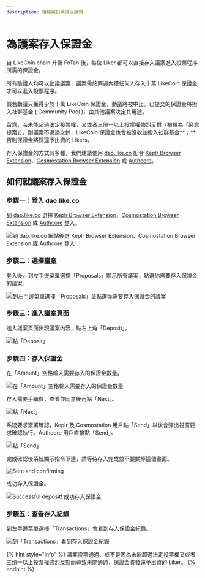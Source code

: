 ```yaml
---
description: 讓議案投票得以展開
---
```


# 為議案存入保證金

自 LikeCoin chain 升級 FoTan 後，每位 Liker 都可以直接存入議案進入投票程序所需的保證金。

所有驗證人均可以動議議案，議案需於兩週內獲任何人存入十萬 LikeCoin 保證金才可以進入投票程序。

假若動議只獲得少於十萬 LikeCoin 保證金，動議將被中止。已提交的保證金將撥入社群基金 ( Community Pool )，由其他議案決定其用途。

留意，若未能超過法定投票權，又或者三份一以上投票權強烈反對（被視為「惡意提案」），則議案不通過之餘，LikeCoin 保證金也會被沒收並撥入社群基金**；**否則保證金將歸還予出資的 Likers。

存入保證金的方式有多種，我們建議使用 [dao.like.co](https://dao.like.co/) 配合 [Keplr Browser Extension](../wallet/keplr/)、[Cosmostation Browser Extension](../wallet/cosmostation/) 或 [Authcore](../../user-guide/liker-id/register/)。

如何就議案存入保證金
----------

### 步驟一：登入 dao.like.co

到 [dao.like.co](https://dao.like.co/) 選擇 [Keplr Browser Extension](../wallet/keplr/)、[Cosmostation Browser Extension](../wallet/cosmostation/) 或 [Authcore](../../user-guide/liker-id/register/) 登入。

![到 dao.like.co 網站後選 Keplr Browser Extension、Cosmostation Browser Extension 或 Authcore 登入](<../../.gitbook/assets/Civic Liker Web 3-01.png>)

### &#xD;步驟二：選擇議案

登入後，到左手邊菜單選擇「Proposals」顯示所有議案，點選你需要存入保證金的議案。

![到左手邊菜單選擇「Proposals」並點選你需要存入保證金的議案](<../../.gitbook/assets/Proposal Deposit 01.png>)

### &#xD;步驟三：進入議案頁面

進入議案頁面出現議案內容，點右上角「Deposit」。

![點「Deposit」](<../../.gitbook/assets/Proposal Deposit 02.png>)

### 步驟四：存入保證金

在「Amount」空格輸入需要存入的保證金數量。

![在「Amount」空格輸入需要存入的保證金數量](<../../.gitbook/assets/Proposal Deposit 03.png>)

存入需要手續費，查看並同意後再點「Next」。



![點「Next」](<../../.gitbook/assets/Proposal Deposit 04.png>)

系統要求簽署確認，Keplr 及 Cosmostation 用戶點「Send」以後會彈出視窗要求確認執行。Authcore 用戶直接點「Send」。

![點「Send」](<../../.gitbook/assets/Proposal Deposit 05.png>)

完成確認後系統顯示指令下達，請等待存入完成並不要關掉這個畫面。

![Sent and confirming](<../../.gitbook/assets/Proposal Deposit 06.png>)

成功存入保證金。

![Successful deposit! 成功存入保證金](<../../.gitbook/assets/Proposal Deposit 07.png>)

### &#xD;步驟五：查看存入紀錄

到左手邊菜單選擇「Transactions」會看到存入保證金紀錄。

![到「Transactions」看到存入保證金紀錄](<../../.gitbook/assets/Proposal Deposit 08.png>)

{% hint style="info" %}
議案投票通過、或不是因為未能超過法定投票權又或者三份一以上投票權強烈反對而導致未能通過，保證金將發還予出資的 Liker。
{% endhint %}

